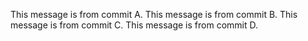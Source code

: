 This message is from commit A. 
This message is from commit B. 
This message is from commit C.
This message is from commit D.